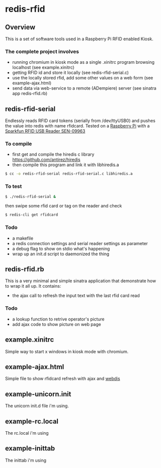 # redis-rfid

## Overview
This is a set of software tools used in a Raspberry Pi RFID enabled Kiosk.

### The complete project involves
- running chromium in kiosk mode as a single .xinitrc program browsing localhost (see example.xinitrc)
- getting RFID id and store it locally (see redis-rfid-serial.c)
- use the locally stored rfid, add some other values on a web form (see example-ajax.html)
- send data via web-service to a remote (ADempiere) server (see sinatra app redis-rfid.rb)

## redis-rfid-serial
Endlessly reads RFID card tokens (serially from /dev/ttyUSB0) and pushes the value into redis with name rfidcard.
Tested on a [Raspberry Pi](http://www.raspberrypi.org/) with a 
[Sparkfun RFID USB Reader SEN-09963](https://www.sparkfun.com/products/9963)

### To compile
- first get and compile the hiredis c library https://github.com/antirez/hiredis
- then compile this program and link it with libhiredis.a

```sh
$ cc -o redis-rfid-serial redis-rfid-serial.c libhiredis.a
```
### To test
```sh
$ ./redis-rfid-serial &
```
then swipe some rfid card or tag on the reader and check
```sh
$ redis-cli get rfidcard
```

### Todo
- a makefile
- a redis connection settings and serial reader settings as parameter
- a debug flag to show on stdio what's happening
- wrap up an init.d script to daemonized the thing

## redis-rfid.rb
This is a very minimal and simple sinatra application that demonstrate how to wrap it all up.
It contains:
- the ajax call to refresh the input text with the last rfid card read

### Todo
- a lookup function to retrive operator's picture
- add ajax code to show picture on web page

## example.xinitrc
Simple way to start x windows in kiosk mode with chromium.

## example-ajax.html
Simple file to show rfidcard refresh with ajax and [webdis](https://github.com/nicolasff/webdis)

## example-unicorn.init
The unicorn init.d file i'm using.

## example-rc.local
The rc.local i'm using

## example-inittab
The inittab i'm using
